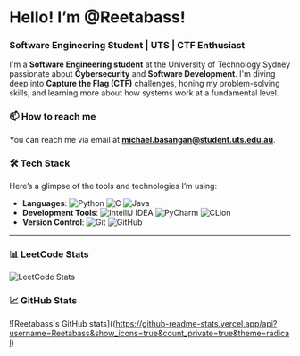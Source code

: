 # Hello! I’m @Reetabass!
### Software Engineering Student | UTS | CTF Enthusiast

I'm a **Software Engineering student** at the University of Technology Sydney passionate about **Cybersecurity** and **Software Development**. I'm diving deep into **Capture the Flag (CTF)** challenges, honing my problem-solving skills, and learning more about how systems work at a fundamental level.

### 📫 How to reach me

You can reach me via email at **[michael.basangan@student.uts.edu.au](mailto:michael.basangan@student.uts.edu.au)**.


### 🛠️ Tech Stack

Here’s a glimpse of the tools and technologies I’m using:

- **Languages**: ![Python](https://img.shields.io/badge/-Python-3776AB?logo=python&logoColor=white&style=flat) ![C](https://img.shields.io/badge/-C-A8B9CC?logo=c&logoColor=white&style=flat) ![Java](https://img.shields.io/badge/-Java-007396?logo=java&logoColor=white&style=flat)
- **Development Tools**: ![IntelliJ IDEA](https://img.shields.io/badge/-IntelliJ%20IDEA-000000?logo=intellij-idea&logoColor=white&style=flat) ![PyCharm](https://img.shields.io/badge/-PyCharm-000000?logo=pycharm&logoColor=white&style=flat) ![CLion](https://img.shields.io/badge/-CLion-000000?logo=clion&logoColor=white&style=flat)
- **Version Control**: ![Git](https://img.shields.io/badge/-Git-F05032?logo=git&logoColor=white&style=flat) ![GitHub](https://img.shields.io/badge/-GitHub-181717?logo=github&logoColor=white&style=flat)

---
### 📊 LeetCode Stats

![LeetCode Stats](https://leetcard.jacoblin.cool/Michaelreedbas?theme=dark&font=Passero%20One)

### 📈 GitHub Stats

![Reetabass's GitHub stats]((https://github-readme-stats.vercel.app/api?username=Reetabass&show_icons=true&count_private=true&theme=radical)




<!---
Reetabass/Reetabass is a ✨ special ✨ repository because its `README.md` (this file) appears on your GitHub profile.
You can click the Preview link to take a look at your changes.
--->
